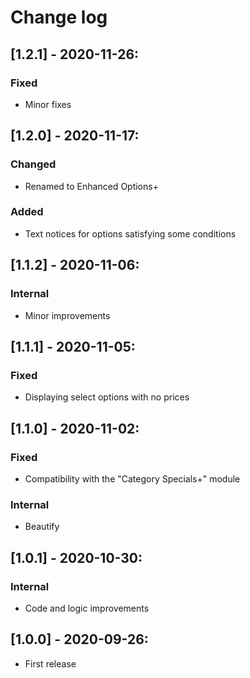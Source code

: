 # Change log

## [1.2.1] - 2020-11-26:
### Fixed
- Minor fixes

## [1.2.0] - 2020-11-17:
### Changed
- Renamed to Enhanced Options+
### Added
- Text notices for options satisfying some conditions

## [1.1.2] - 2020-11-06:
### Internal
- Minor improvements

## [1.1.1] - 2020-11-05:
### Fixed
- Displaying select options with no prices

## [1.1.0] - 2020-11-02:
### Fixed
- Compatibility with the "Category Specials+" module
### Internal
- Beautify

## [1.0.1] - 2020-10-30:
### Internal
- Code and logic improvements

## [1.0.0] - 2020-09-26:
- First release
